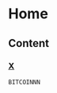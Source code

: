 # Home

## Content

<div class="">
    <h3><a href="/x/" rel="bookmark" title="ss" address="true">X</a></h3>

    BITCOINNN
</div>